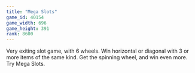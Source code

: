 ```yaml
---
title: "Mega Slots"
game_id: 40154
game_width: 696
game_height: 391
rank: 8600
---
```

Very exiting slot game, with 6 wheels. Win horizontal or diagonal with 3 or more items of the same kind. Get the spinning wheel, and win even more. Try Mega Slots.